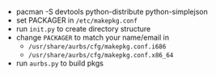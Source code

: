- pacman -S devtools python-distribute python-simplejson
- set PACKAGER in `/etc/makepkg.conf`
- run `init.py` to create directory structure
- change `PACKAGER` to match your name/email in
	- `/usr/share/aurbs/cfg/makepkg.conf.i686`
	- `/usr/share/aurbs/cfg/makepkg.conf.x86_64`
- run `aurbs.py` to build pkgs
